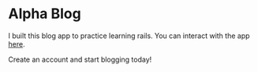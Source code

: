 # Alpha Blog

I built this blog app to practice learning rails. You can interact with the app [here](https://dm-alpha-blog.herokuapp.com/).

Create an account and start blogging today! 
